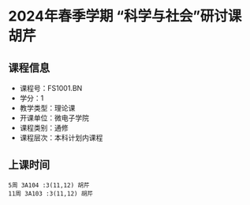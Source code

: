 # 2024年春季学期 “科学与社会”研讨课 胡芹






## 课程信息

- 课程号：FS1001.BN
- 学分：1
- 教学类型：理论课
- 开课单位：微电子学院
- 课程类别：通修
- 课程层次：本科计划内课程

## 上课时间

```
5周 3A104 :3(11,12) 胡芹
11周 3A103 :3(11,12) 胡芹
```

